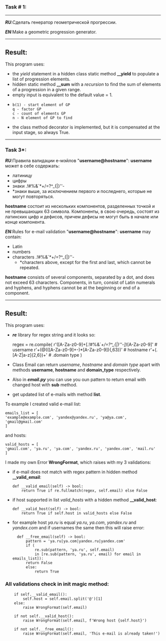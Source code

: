 ### Task # 1:

---
***RU***:Сделать генератор геометрической прогрессии.

***EN***:Make a geometric progression generator.

---
## Result:
This program uses:
- the _yield_ statement in a hidden class static method **__yield** to populate a list of progression elements.
- hidden static method **__sum** with a _recursion_ to find the sum of elements of a progression in a given range.
- empty input is equivalent to the default value = 1.
-     b(1) - start element of GP
      q - factor GP
      c - count of elements GP
      n - N element of GP to find
- the class method decorator is implemented, but it is compensated at the input stage, so always True.
---
### Task 3*:
_**RU**_:Правила валидации е-мэйлов "**username@hostname**":
**username** может в себе содержать:
- латиницу
- цифры
- знаки .!#%&`*+/=?^_{|}''-
- *знаки выше, за исключением первого и последнего, которые не могут повторяться.

**hostname** состоит из нескольких компонентов, разделенных точкой и не превышающих 63 символа. Компоненты, в свою очередь, состоят из латинских цифр и дефисов, причем дефисы не могут быть в начале или конце компонента.

_**EN**_:Rules for e-mail validation "**username@hostname**":
**username** may contain:
- Latin
- numbers
- characters .!#%&`*+/=?^_{|}''-
  - *characters above, except for the first and last, which cannot be repeated.

**hostname** consists of several components, separated by a dot, and does not exceed 63 characters. Components, in turn, consist of Latin numerals and hyphens, and hyphens cannot be at the beginning or end of a component.

---
## Result:
This program uses:
-  _**re**_ library for regex string and it looks so:


    regex = re.compile(
    r'([A-Za-z0-9]+[.!#%&`*+/=?^_{|}''-])*[A-Za-z0-9]'  # username
    r'+(@(([A-Za-z0-9]+-)*[A-Za-z0-9]){,63})'           # hostname
    r'+(\.[A-Z|a-z]{2,6})+'                             # .domain type
    )

- Class Email can return _username_, _hostname_ and _domain type_ apart with methods **username**, **hostname** and **domain_type** respectively. 
- Also in **_email.py_** you can use you oun pattern to return email with changed host with **sub** method.
- get updated list of e-mails with method **list**.

To example I created valid e-mail list:
    
    emails_list = [
    'example@example.com', 'yandex@yandex.ru', 'ya@ya.com', 'gmail@gmail.com'
    ]
and hosts:

    valid_hosts = [
    'gmail.com', 'ya.ru', 'ya.com', 'yandex.ru', 'yandex.com', 'mail.ru'
    ]
I made my own Error **WrongFormat**, which raises with my 3 validations:
- if e-mail does not match with regex pattern in hidden method **__valid_email**:
     
      def __valid_email(self) -> bool:
          return True if re.fullmatch(regex, self.email) else False
- if host supported in list _valid_hosts_ with a hidden method **__valid_host**:

      def __valid_host(self) -> bool:
          return True if self.host in valid_hosts else False
- for example host _ya.ru_ is equal _ya.ru_, _ya.com_, _yandex.ru_ and _yandex.com_ and if usernames the same then this will raise error:

        def __free_email(self) -> bool:
            pattern = 'ya.ru|ya.com|yandex.ru|yandex.com'
            if (
                re.sub(pattern, 'ya.ru', self.email)
                in [re.sub(pattern, 'ya.ru', email) for email in emails_list]):
            return False
            else:
                return True
### All validations check in **init** magic method:


        if self.__valid_email():
            self.host = self.email.split('@')[1]
        else:
            raise WrongFormat(self.email)

        if not self.__valid_host():
            raise WrongFormat(self.email, f'Wrong host {self.host}')

        if not self.__free_email():
            raise WrongFormat(self.email, 'This e-mail is already taken!')